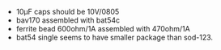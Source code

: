 * 10µF caps should be 10V/0805
* bav170 assembled with bat54c
* ferrite bead 600ohm/1A assembled with 470ohm/1A
* bat54 single seems to have smaller package than sod-123.